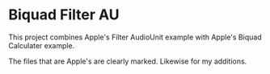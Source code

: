 # Biquad Filter AU

This project combines Apple's Filter AudioUnit example with Apple's Biquad Calculater example.

The files that are Apple's are clearly marked. Likewise for my additions.
